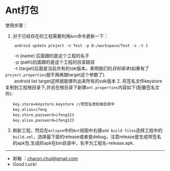 Ant打包
=======================

使用步骤：    
1. 对于已经存在的工程需要利用`Ant`命令更新一下：   
```
    android update project -n Test -p D:/workspace/Test -s -t 1 
```
　　-n (name) 后面跟的是这个工程的名子  
　　-p (path)后面跟的是这个工程的目录路径                 
　　-t (target)后面是当前共有的`SDK`版本。表明我们的*目标版本*(如果有了`project.properties`就不用再跟target这个参数了).    
　　android list target这样就能够列出来所有的sdk版本
2. 将签名文件keystore复制到工程根目录下,并且在根目录下新建`ant.properties`内容如下(配置签名文件):
```
　　key.store=keystore.keystore //把签名放到根目录中   
　　key.alias=ifeng
　　key.store.password=ifeng123
　　key.alias.password=ifeng123
```

3. 刷新工程，然后在`eclipse`中的`Ant`视图中右键`add build files`选择工程中的`build.xml`，选择最下面的release或者是debug，注意release是生成带签名的apk包.生成的apk在bin目录中，名字为工程名-release.apk.

-----
- 邮箱 ：charon.chui@gmail.com  
- Good Luck! 